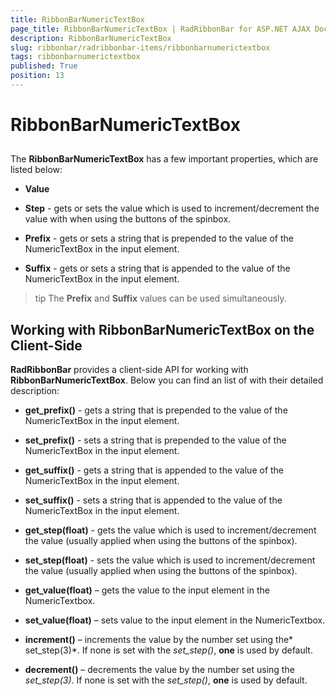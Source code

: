 ```yaml
---
title: RibbonBarNumericTextBox
page_title: RibbonBarNumericTextBox | RadRibbonBar for ASP.NET AJAX Documentation
description: RibbonBarNumericTextBox
slug: ribbonbar/radribbonbar-items/ribbonbarnumerictextbox
tags: ribbonbarnumerictextbox
published: True
position: 13
---
```


# RibbonBarNumericTextBox



## 

The **RibbonBarNumericTextBox** has a few important properties, which are listed below:

* **Value**

* **Step** - gets or sets the value which is used to increment/decrement the value with when using the buttons of the spinbox.

* **Prefix** - gets or sets a string that is prepended to the value of the NumericTextBox in the input element.

* **Suffix** - gets or sets a string that is appended to the value of the NumericTextBox in the input element.

>tip The **Prefix** and **Suffix** values can be used simultaneously.
>


## Working with RibbonBarNumericTextBox on the Client-Side

**RadRibbonBar** provides a client-side API for working with **RibbonBarNumericTextBox**. Below you can find an list of with their detailed description:

* **get_prefix()** - gets a string that is prepended to the value of the NumericTextBox in the input element.

* **set_prefix()** - sets a string that is prepended to the value of the NumericTextBox in the input element.

* **get_suffix()** - gets a string that is appended to the value of the NumericTextBox in the input element.

* **set_suffix()** - sets a string that is appended to the value of the NumericTextBox in the input element.

* **get_step(float)** - gets the value which is used to increment/decrement the value (usually applied when using the buttons of the spinbox).

* **set_step(float)** - sets the value which is used to increment/decrement the value (usually applied when using the buttons of the spinbox).

* **get_value(float)** – gets the value to the input element in the NumericTextbox.

* **set_value(float)** – sets value to the input element in the NumericTextbox.

* **increment()** – increments the value by the number set using the* set_step(3)*. If none is set with the *set_step()*, **one** is used by default.

* **decrement()** – decrements the value by the number set using the *set_step(3)*. If none is set with the *set_step()*, **one** is used by default.

